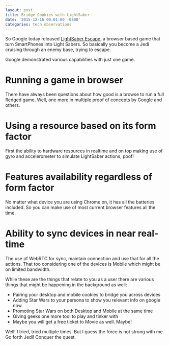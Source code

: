 ```yaml
---
layout: post
title: Bridge Cookies with LightSaber
date: '2015-12-16 00:01:00 -0800'
categories: tech observations
---
```


So Google today released [LightSaber Escape](https://lightsaber.withgoogle.com/), a browser based game that turn SmartPhones into Light Sabers. So basically you become a Jedi cruising through an enemy base, trying to escape.

Google demonstrated various capabilities with just one game.

# Running a game in browser
There have always been questions about how good is a browse to run a full fledged game. Well, one more in multiple proof of concepts by Google and others.

# Using a resource based on its form factor
First the ability to hardware resources in realtime and on top making use of gyro and accelerometer to simulate LightSaber actions, poof!

# Features availability regardless of form factor
No matter what device you are using Chrome on, it has all the batteries included. So you can make use of most current browser features all the time.

# Ability to sync devices in near real-time
The use of WebRTC for sync, maintain connection and use that for all the actions. That too considering one of the devices is Mobile which might be on limited bandwidth.

While these are the things that relate to you as a user there are various things that might be happening in the background as well:
- Pairing your desktop and mobile cookies to bridge you across devices
- Adding Star Wars to your persona to show you relevant info on google now
- Promoting Star Wars on both Desktop and Mobile at the same time
- Giving geeks one more tool to play and tinker with
- Maybe you will get a free ticket to Movie as well. Maybe!

Well! I tried, tried multiple times. But I guess the force is not strong with me. Go forth Jedi! Conquer the quest.
